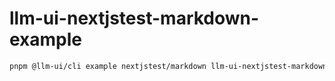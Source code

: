 # llm-ui-nextjstest-markdown-example

```bash
pnpm @llm-ui/cli example nextjstest/markdown llm-ui-nextjstest-markdown-example
```
